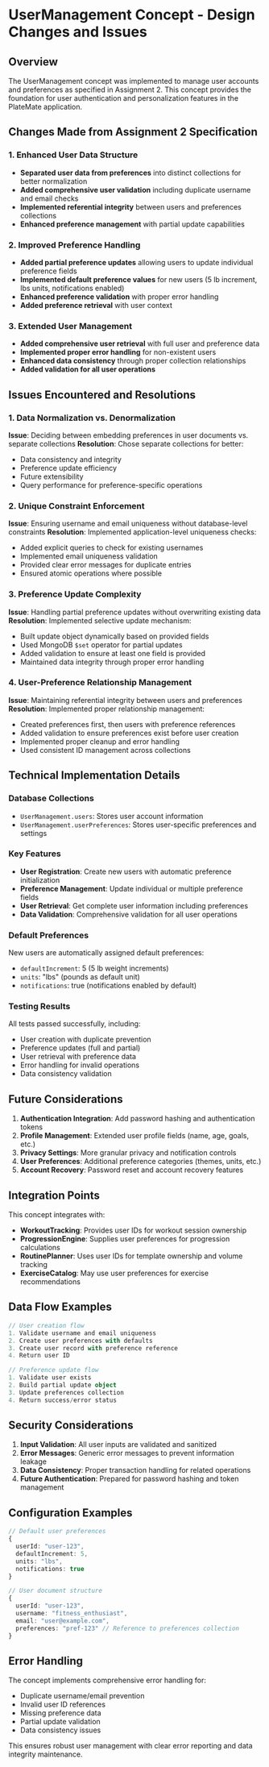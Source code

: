 # UserManagement Concept - Design Changes and Issues

## Overview
The UserManagement concept was implemented to manage user accounts and preferences as specified in Assignment 2. This concept provides the foundation for user authentication and personalization features in the PlateMate application.

## Changes Made from Assignment 2 Specification

### 1. Enhanced User Data Structure
- **Separated user data from preferences** into distinct collections for better normalization
- **Added comprehensive user validation** including duplicate username and email checks
- **Implemented referential integrity** between users and preferences collections
- **Enhanced preference management** with partial update capabilities

### 2. Improved Preference Handling
- **Added partial preference updates** allowing users to update individual preference fields
- **Implemented default preference values** for new users (5 lb increment, lbs units, notifications enabled)
- **Enhanced preference validation** with proper error handling
- **Added preference retrieval** with user context

### 3. Extended User Management
- **Added comprehensive user retrieval** with full user and preference data
- **Implemented proper error handling** for non-existent users
- **Enhanced data consistency** through proper collection relationships
- **Added validation for all user operations**

## Issues Encountered and Resolutions

### 1. Data Normalization vs. Denormalization
**Issue**: Deciding between embedding preferences in user documents vs. separate collections
**Resolution**: Chose separate collections for better:
- Data consistency and integrity
- Preference update efficiency
- Future extensibility
- Query performance for preference-specific operations

### 2. Unique Constraint Enforcement
**Issue**: Ensuring username and email uniqueness without database-level constraints
**Resolution**: Implemented application-level uniqueness checks:
- Added explicit queries to check for existing usernames
- Implemented email uniqueness validation
- Provided clear error messages for duplicate entries
- Ensured atomic operations where possible

### 3. Preference Update Complexity
**Issue**: Handling partial preference updates without overwriting existing data
**Resolution**: Implemented selective update mechanism:
- Built update object dynamically based on provided fields
- Used MongoDB `$set` operator for partial updates
- Added validation to ensure at least one field is provided
- Maintained data integrity through proper error handling

### 4. User-Preference Relationship Management
**Issue**: Maintaining referential integrity between users and preferences
**Resolution**: Implemented proper relationship management:
- Created preferences first, then users with preference references
- Added validation to ensure preferences exist before user creation
- Implemented proper cleanup and error handling
- Used consistent ID management across collections

## Technical Implementation Details

### Database Collections
- `UserManagement.users`: Stores user account information
- `UserManagement.userPreferences`: Stores user-specific preferences and settings

### Key Features
- **User Registration**: Create new users with automatic preference initialization
- **Preference Management**: Update individual or multiple preference fields
- **User Retrieval**: Get complete user information including preferences
- **Data Validation**: Comprehensive validation for all user operations

### Default Preferences
New users are automatically assigned default preferences:
- `defaultIncrement`: 5 (5 lb weight increments)
- `units`: "lbs" (pounds as default unit)
- `notifications`: true (notifications enabled by default)

### Testing Results
All tests passed successfully, including:
- User creation with duplicate prevention
- Preference updates (full and partial)
- User retrieval with preference data
- Error handling for invalid operations
- Data consistency validation

## Future Considerations
1. **Authentication Integration**: Add password hashing and authentication tokens
2. **Profile Management**: Extended user profile fields (name, age, goals, etc.)
3. **Privacy Settings**: More granular privacy and notification controls
4. **User Preferences**: Additional preference categories (themes, units, etc.)
5. **Account Recovery**: Password reset and account recovery features

## Integration Points
This concept integrates with:
- **WorkoutTracking**: Provides user IDs for workout session ownership
- **ProgressionEngine**: Supplies user preferences for progression calculations
- **RoutinePlanner**: Uses user IDs for template ownership and volume tracking
- **ExerciseCatalog**: May use user preferences for exercise recommendations

## Data Flow Examples
```typescript
// User creation flow
1. Validate username and email uniqueness
2. Create user preferences with defaults
3. Create user record with preference reference
4. Return user ID

// Preference update flow
1. Validate user exists
2. Build partial update object
3. Update preferences collection
4. Return success/error status
```

## Security Considerations
1. **Input Validation**: All user inputs are validated and sanitized
2. **Error Messages**: Generic error messages to prevent information leakage
3. **Data Consistency**: Proper transaction handling for related operations
4. **Future Authentication**: Prepared for password hashing and token management

## Configuration Examples
```typescript
// Default user preferences
{
  userId: "user-123",
  defaultIncrement: 5,
  units: "lbs",
  notifications: true
}

// User document structure
{
  userId: "user-123",
  username: "fitness_enthusiast",
  email: "user@example.com",
  preferences: "pref-123" // Reference to preferences collection
}
```

## Error Handling
The concept implements comprehensive error handling for:
- Duplicate username/email prevention
- Invalid user ID references
- Missing preference data
- Partial update validation
- Data consistency issues

This ensures robust user management with clear error reporting and data integrity maintenance.
